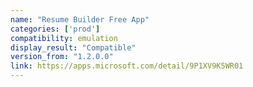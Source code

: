 ```yaml
---
name: "Resume Builder Free App"
categories: ['prod']
compatibility: emulation
display_result: "Compatible"
version_from: "1.2.0.0"
link: https://apps.microsoft.com/detail/9P1XV9K5WR01
---
```

